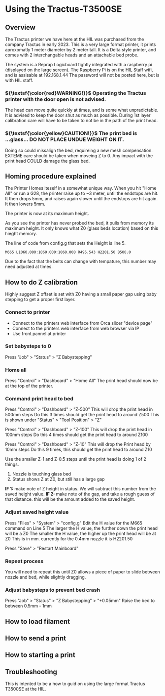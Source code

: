 # Using the Tractus-T3500SE

## Overview
The Tractus printer we have here at the HIL was purchased from the company Tractus in early 2023.
This is a very large format printer, it prints aproxomatly 1 meter diameter by 2 meter tall.
It is a Delta style printer, and comes with 2 interchangable heads and an attachable bed probe.

The system is a Reprap Logicboard tightly integrated with a raspberry pi (displayed on the large screen).
The Raspberry Pi is on the HIL Staff wifi, and is assisable at 192.168.1.44
The password will not be posted here, but is with HIL staff.

### ${\textsf{\color{red}WARNING!}}$ Operating the Tractus printer with the door open is not advised.
The head can move quite quickly at times, and is some what unpradictable.
It is advised to keep the door shut as much as possible.
During 1st layer calibration care will have to be taken to not be in the path of the print head.

### ${\textsf{\color{yellow}CAUTION!}}$ The print bed is ...**glass**... DO NOT PLACE UNDUE WEIGHT ON IT.
Doing so could missalign the bed, requireing a new mesh compensation.
EXTEME care should be taken when moveing Z to 0. 
Any impact with the print head COULD damage the glass bed.

## Homing procedure explained

The Printer Homes iteself in a somewhat unique way.
When you hit "Home All" or run a G28, the printer raise up to ~3 meter, until the endstops are hit.
It then drops 5mm, and raises again slower until the endstops are hit again.
It then lowers 5mm.

The printer is now at its maximum height.

As you see the printer has never probed the bed, it pulls from memory its maximum height.
It only knows what Z0 (glass beds location) based on this hieght memory.

The line of code from config.g that sets the Height is line 5. 

````gcode
M665 L1060.000:1060.000:1060.000 R495.543 H2201.50 B500.0 
````
Due to the fact that the belts can change with tempature, this number may need adjusted at times.

## How to do Z calibration

Highly suggest Z offset is set with Z0 having a small paper gap using baby stepping to get a proper first layer.

### Connect to printer

- Connect to the printers web interface from Orca slicer "device page"
- Connect to the printers web interface from web browser via IP
- Use front pannel at printer

### Set babysteps to 0 

Press "Job" > "Status" > "Z Babystepping" 

### Home all

Press "Control" > "Dashboard" > "Home All"
The print head should now be at the top of the printer.

### Command print head to bed

Press "Control" > "Dashboard" > "Z-500" 
This will drop the print head in 500mm steps
Do this 3 times should get the print head to around Z500
This is shown under "Status" > "Tool Position" > "Z"

Press "Control" > "Dashboard" > "Z-100"
This will drop the print head in 100mm steps
Do this 4 times should get the print head to around Z100

Press "Control" > "Dashboard" > "Z-10"
This will drop the Print head by 10mm steps
Do this 9 times, this should get the print head to around Z10

Use the smaller Z-1 and Z-0.5 steps until the print head is doing 1 of 2 things.
1. Nozzle is touching glass bed
2. Status shows Z at Z0, but still has a large gap

**IF 1:** make note of Z height in status. We will subtract this number from the saved height value.
**IF 2:** make note of the gap, and take a rough guess of that distance. this will be the amount added to the saved height.

### Adjust saved height value
Press "Files" > "System" > "config.g"
Edit the H value for the M665 command on Line 5
The larger the H value, the further down the print head will be a Z0
The smaller the H value, the higher up the print head will be at Z0
This is in mm. currently for the 0.4mm nozzle it is H2201.50

Press "Save" > "Restart Mainboard"

### Repeat process 
You will need to repeat this until Z0 allows a piece of paper to slide between nozzle and bed, while slightly dragging.

### Adjust babysteps to prevent bed crash

Press "Job" > "Status" > "Z Babystepping" > "+0.05mm"
Raise the bed to between 0.5mm - 1mm

## How to load filament

## How to send a print

## How to starting a print

## Troubleshooting

 

This is intented to be a how to guid on using the large format Tractus T3500SE at the HIL.

